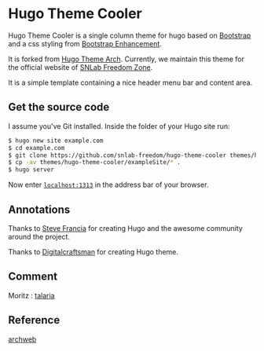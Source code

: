 # Hugo Theme Cooler

Hugo Theme Cooler is a single column theme for hugo based on [Bootstrap](http://getbootstrap.com/) and a css styling from [Bootstrap Enhancement](http://behigh.github.io/bootstrap_dropdowns_enhancement/).

It is forked from [Hugo Theme Arch](https://github.com/syui/hugo-theme-arch). Currently, we maintain this theme for the official website of [SNLab Freedom Zone](https://github.com/snlab-freedom).

It is a simple template containing a nice header menu bar and content area.

## Get the source code

I assume you've Git installed. Inside the folder of your Hugo site run:

```bash
$ hugo new site example.com
$ cd example.com
$ git clone https://github.com/snlab-freedom/hugo-theme-cooler themes/hugo-theme-cooler
$ cp -av themes/hugo-theme-cooler/exampleSite/* .
$ hugo server
```

Now enter [`localhost:1313`](//localhost:1313) in the address bar of your browser.

## Annotations

Thanks to [Steve Francia](//github.com/spf13) for creating Hugo and the awesome community around the project.

Thanks to [Digitalcraftsman](https://github.com/digitalcraftsman) for creating Hugo theme.

## Comment

Moritz : [talaria](https://github.com/m2w/talaria)

## Reference

[archweb](https://github.com/archlinux/archweb)

